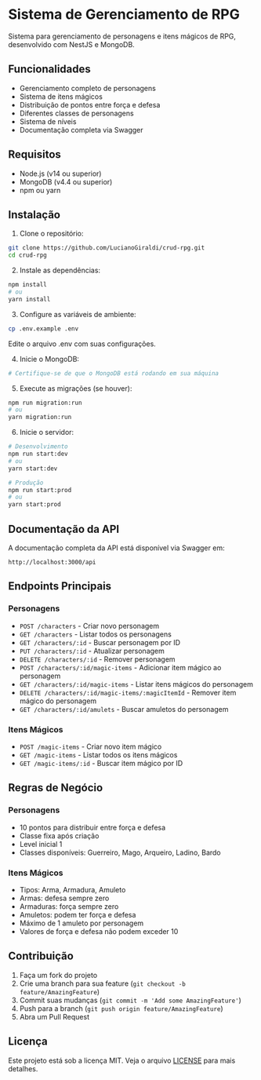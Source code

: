 # Sistema de Gerenciamento de RPG

Sistema para gerenciamento de personagens e itens mágicos de RPG, desenvolvido com NestJS e MongoDB.

## Funcionalidades

- Gerenciamento completo de personagens
- Sistema de itens mágicos
- Distribuição de pontos entre força e defesa
- Diferentes classes de personagens
- Sistema de níveis
- Documentação completa via Swagger

## Requisitos

- Node.js (v14 ou superior)
- MongoDB (v4.4 ou superior)
- npm ou yarn

## Instalação

1. Clone o repositório:
```bash
git clone https://github.com/LucianoGiraldi/crud-rpg.git
cd crud-rpg
```

2. Instale as dependências:
```bash
npm install
# ou
yarn install
```

3. Configure as variáveis de ambiente:
```bash
cp .env.example .env
```
Edite o arquivo .env com suas configurações.

4. Inicie o MongoDB:
```bash
# Certifique-se de que o MongoDB está rodando em sua máquina
```

5. Execute as migrações (se houver):
```bash
npm run migration:run
# ou
yarn migration:run
```

6. Inicie o servidor:
```bash
# Desenvolvimento
npm run start:dev
# ou
yarn start:dev

# Produção
npm run start:prod
# ou
yarn start:prod
```

## Documentação da API

A documentação completa da API está disponível via Swagger em:
```
http://localhost:3000/api
```

## Endpoints Principais

### Personagens

- `POST /characters` - Criar novo personagem
- `GET /characters` - Listar todos os personagens
- `GET /characters/:id` - Buscar personagem por ID
- `PUT /characters/:id` - Atualizar personagem
- `DELETE /characters/:id` - Remover personagem
- `POST /characters/:id/magic-items` - Adicionar item mágico ao personagem
- `GET /characters/:id/magic-items` - Listar itens mágicos do personagem
- `DELETE /characters/:id/magic-items/:magicItemId` - Remover item mágico do personagem
- `GET /characters/:id/amulets` - Buscar amuletos do personagem

### Itens Mágicos

- `POST /magic-items` - Criar novo item mágico
- `GET /magic-items` - Listar todos os itens mágicos
- `GET /magic-items/:id` - Buscar item mágico por ID

## Regras de Negócio

### Personagens

- 10 pontos para distribuir entre força e defesa
- Classe fixa após criação
- Level inicial 1
- Classes disponíveis: Guerreiro, Mago, Arqueiro, Ladino, Bardo

### Itens Mágicos

- Tipos: Arma, Armadura, Amuleto
- Armas: defesa sempre zero
- Armaduras: força sempre zero
- Amuletos: podem ter força e defesa
- Máximo de 1 amuleto por personagem
- Valores de força e defesa não podem exceder 10

## Contribuição

1. Faça um fork do projeto
2. Crie uma branch para sua feature (`git checkout -b feature/AmazingFeature`)
3. Commit suas mudanças (`git commit -m 'Add some AmazingFeature'`)
4. Push para a branch (`git push origin feature/AmazingFeature`)
5. Abra um Pull Request

## Licença

Este projeto está sob a licença MIT. Veja o arquivo [LICENSE](LICENSE) para mais detalhes. 
